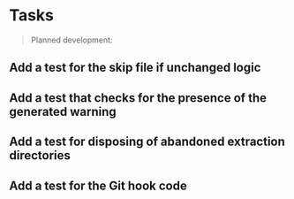# Tasks

> Planned development:

## Add a test for the skip file if unchanged logic

## Add a test that checks for the presence of the generated warning

## Add a test for disposing of abandoned extraction directories

## Add a test for the Git hook code
